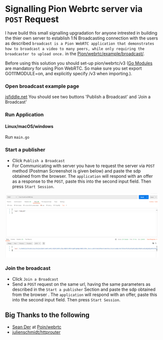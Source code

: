# Signalling Pion Webrtc server via `POST` Request

I have build  this small signalling upgradation for anyone intrested in building the thier own server to establish 1:N Broadcasting connection with the users as described `broadcast is a Pion WebRTC application that demonstrates how to broadcast a video to many peers, while only requiring the broadcaster to upload once.` in the [Pion/webrtc/example/broadcast/](https://github.com/pion/webrtc/tree/master/examples/broadcast).

Before using this solution you should set-up pion/webrtc/v3 ([Go Modules](https://blog.golang.org/using-go-modules) are mandatory for using Pion WebRTC. So make sure you set export GO111MODULE=on, and explicitly specify /v3 when importing.).

### Open broadcast example page
[jsfiddle.net](https://jsfiddle.net/d2mt13y6/) You should see two buttons 'Publish a Broadcast' and 'Join a Broadcast'

### Run Application
#### Linux/macOS/windows
Run `main.go` 

### Start a publisher

* Click `Publish a Broadcast`
* For Communicating with server you have to request the server via `POST` method (Postman Screenshot is given below) and paste the sdp obtained from the browser. The `application` will respond with an offer as a response to the `POST`, paste this into the second input field. Then press `Start Session`.

![](https://github.com/mohit810/webrtc_api/blob/master/Postman.png)


### Join the broadcast
* Click `Join a Broadcast`
* Send a `POST` request on the same url, having the same parameters as described in the `Start a publisher` Section and paste the sdp obtained from the browser . The `application` will respond with an offer, paste this into the second input field. Then press `Start Session`.


## Big Thanks to the following 

* [Sean Der](https://github.com/Sean-Der) at [Poin/webrtc](https://github.com/pion/webrtc)
* [julienschmidt/httprouter](https://github.com/julienschmidt/httprouter)
